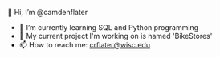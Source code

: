 👋 Hi, I’m @camdenflater

- 🌱 I’m currently learning SQL and Python programming
- 👀 My current project I'm working on is named 'BikeStores'
- 📫 How to reach me: crflater@wisc.edu

<!---
camdenflater/camdenflater is a ✨ special ✨ repository because its `README.md` (this file) appears on your GitHub profile.
You can click the Preview link to take a look at your changes.
--->
